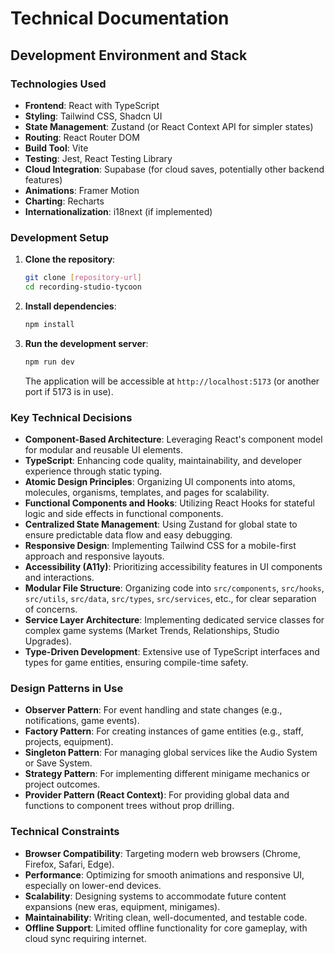 # Technical Documentation

## Development Environment and Stack

### Technologies Used
- **Frontend**: React with TypeScript
- **Styling**: Tailwind CSS, Shadcn UI
- **State Management**: Zustand (or React Context API for simpler states)
- **Routing**: React Router DOM
- **Build Tool**: Vite
- **Testing**: Jest, React Testing Library
- **Cloud Integration**: Supabase (for cloud saves, potentially other backend features)
- **Animations**: Framer Motion
- **Charting**: Recharts
- **Internationalization**: i18next (if implemented)

### Development Setup
1. **Clone the repository**:
   ```bash
   git clone [repository-url]
   cd recording-studio-tycoon
   ```
2. **Install dependencies**:
   ```bash
   npm install
   ```
3. **Run the development server**:
   ```bash
   npm run dev
   ```
   The application will be accessible at `http://localhost:5173` (or another port if 5173 is in use).

### Key Technical Decisions
- **Component-Based Architecture**: Leveraging React's component model for modular and reusable UI elements.
- **TypeScript**: Enhancing code quality, maintainability, and developer experience through static typing.
- **Atomic Design Principles**: Organizing UI components into atoms, molecules, organisms, templates, and pages for scalability.
- **Functional Components and Hooks**: Utilizing React Hooks for stateful logic and side effects in functional components.
- **Centralized State Management**: Using Zustand for global state to ensure predictable data flow and easy debugging.
- **Responsive Design**: Implementing Tailwind CSS for a mobile-first approach and responsive layouts.
- **Accessibility (A11y)**: Prioritizing accessibility features in UI components and interactions.
- **Modular File Structure**: Organizing code into `src/components`, `src/hooks`, `src/utils`, `src/data`, `src/types`, `src/services`, etc., for clear separation of concerns.
- **Service Layer Architecture**: Implementing dedicated service classes for complex game systems (Market Trends, Relationships, Studio Upgrades).
- **Type-Driven Development**: Extensive use of TypeScript interfaces and types for game entities, ensuring compile-time safety.

### Design Patterns in Use
- **Observer Pattern**: For event handling and state changes (e.g., notifications, game events).
- **Factory Pattern**: For creating instances of game entities (e.g., staff, projects, equipment).
- **Singleton Pattern**: For managing global services like the Audio System or Save System.
- **Strategy Pattern**: For implementing different minigame mechanics or project outcomes.
- **Provider Pattern (React Context)**: For providing global data and functions to component trees without prop drilling.

### Technical Constraints
- **Browser Compatibility**: Targeting modern web browsers (Chrome, Firefox, Safari, Edge).
- **Performance**: Optimizing for smooth animations and responsive UI, especially on lower-end devices.
- **Scalability**: Designing systems to accommodate future content expansions (new eras, equipment, minigames).
- **Maintainability**: Writing clean, well-documented, and testable code.
- **Offline Support**: Limited offline functionality for core gameplay, with cloud sync requiring internet.
